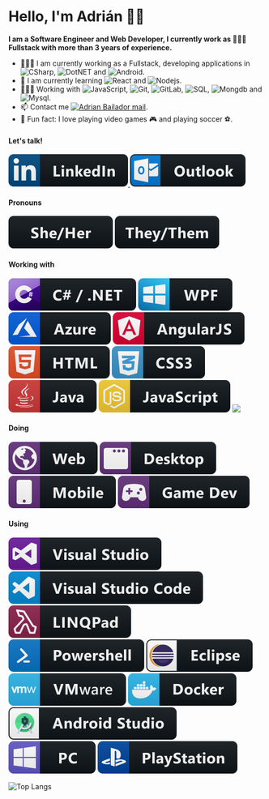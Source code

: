 # Hello, I'm Adrián 👋🏽

**I am a Software Engineer and Web Developer, I currently work as 👨🏽‍💻 Fullstack with more than 3 years of experience.**

- 👨🏽‍🏫 I am currently working as a Fullstack, developing applications in ![CSharp](https://img.shields.io/badge/-CSharp-black?style=flat&logo=c#), ![DotNET](https://img.shields.io/badge/-.NET-black?style=flat&logo=.net) and ![Android](https://img.shields.io/badge/-Android-black?style=flat&logo=android).
- 🌱 I am currently learning ![React](https://img.shields.io/badge/-React-black?style=flat&logo=react) and ![Nodejs](https://img.shields.io/badge/-Nodejs-black?style=flat&logo=Node.js).
- 👨🏽‍💻 Working with ![JavaScript](https://img.shields.io/badge/-JavaScript-black?style=flat&logo=javascript), ![Git](https://img.shields.io/badge/-Git-black?style=flat&logo=git), ![GitLab](https://img.shields.io/badge/-GitLab-black?style=flat&logo=gitlab), ![SQL](https://img.shields.io/badge/-SQL-black?style=flat&logo=microsoft-sql-server), ![Mongdb](https://img.shields.io/badge/-Mongodb-black?style=flat&logo=mongodb) and ![Mysql](https://img.shields.io/badge/-Mysql-black?style=flat&logo=mysql).
- 📫 Contact me <a href="mailto:adrianbailador@hotmail.com" alt="Adrian Bailador mail">
  <img src="https://img.shields.io/badge/adrianbailador@hotmail.com-black?logo=microsoft-outlook&logoColor=0078D4" title="Go To mail" alt="Adrian Bailador mail"/></a>.
- 🧱 Fun fact: I love playing video games 🎮 and playing soccer ⚽.

#### Let's talk!

   <p>
        <a href="https://www.linkedin.com/in/adrianbailadorpanero/" target="_blank">
            <img src="https://github.com/MikeCodesDotNET/ColoredBadges/blob/master/svg/social/linkedin.svg" />
        </a>      
        <a href="mailto:adrianbailador@hotmail.com" target="_blank">
           <img src="https://github.com/MikeCodesDotNET/ColoredBadges/blob/master/svg/social/outlook.svg" />
       </a>
   </p>
   
   #### Pronouns

   <p>
      <img src="https://github.com/MikeCodesDotNET/ColoredBadges/blob/master/svg/pronouns/sheher.svg" />
      <img src="https://github.com/MikeCodesDotNET/ColoredBadges/blob/master/svg/pronouns/theythem.svg" />
   </p>
   

#### Working with

   <p>
      <img src="https://github.com/MikeCodesDotNET/ColoredBadges/raw/master/svg/dev/languages/csharp_dotnet.svg" />   
      <img src="https://github.com/MikeCodesDotNET/ColoredBadges/blob/master/svg/dev/frameworks/wpf.svg" />
      <img src="https://github.com/MikeCodesDotNET/ColoredBadges/blob/master/svg/dev/services/azure.svg" />
      <img src="https://github.com/MikeCodesDotNET/ColoredBadges/blob/master/svg/dev/frameworks/angular.svg" />
      <img src="https://github.com/MikeCodesDotNET/ColoredBadges/blob/master/svg/dev/languages/html.svg" />
      <img src="https://github.com/MikeCodesDotNET/ColoredBadges/blob/master/svg/dev/languages/css3.svg" />
      <img src="https://github.com/MikeCodesDotNET/ColoredBadges/blob/master/svg/dev/languages/java.svg" />
      <img src="https://github.com/MikeCodesDotNET/ColoredBadges/blob/master/svg/dev/languages/js.svg" /> 
	<img src="https://github.com/MikeCodesDotNET/ColoredBadges/blob/master/svg/dev/languages/bootstrap.svg" />    
   </p>
   
#### Doing

   <p>
      <img src="https://github.com/MikeCodesDotNET/ColoredBadges/blob/master/svg/dev/misc/web.svg" />
      <img src="https://github.com/MikeCodesDotNET/ColoredBadges/blob/master/svg/dev/misc/desktop.svg" />
      <img src="https://github.com/MikeCodesDotNET/ColoredBadges/blob/master/svg/dev/misc/mobile.svg" />
      <img src="https://github.com/MikeCodesDotNET/ColoredBadges/blob/master/svg/dev/misc/gamedev.svg" />
   </p>

#### Using

   <p>
      <img src="https://github.com/MikeCodesDotNET/ColoredBadges/blob/master/svg/dev/tools/visualstudio.svg" />
      <img src="https://github.com/MikeCodesDotNET/ColoredBadges/blob/master/svg/dev/tools/visualstudio_code.svg" />
      <img src="https://github.com/MikeCodesDotNET/ColoredBadges/blob/master/svg/dev/tools/linqpad.svg" />
      <img src="https://github.com/MikeCodesDotNET/ColoredBadges/blob/master/svg/dev/tools/powershell.svg" />
	<img src="https://github.com/MikeCodesDotNET/ColoredBadges/blob/master/svg/dev/tools/eclipse.svg" />
	<img src="https://github.com/MikeCodesDotNET/ColoredBadges/blob/master/svg/dev/tools/vmware.svg" />
	<img src="https://github.com/MikeCodesDotNET/ColoredBadges/blob/master/svg/dev/tools/docker.svg" />
	<img src="https://github.com/MikeCodesDotNET/ColoredBadges/blob/master/svg/dev/tools/android_studio_colour.svg" />
      <img src="https://github.com/MikeCodesDotNET/ColoredBadges/blob/master/svg/devices/pc.svg" />
      <img src="https://github.com/MikeCodesDotNET/ColoredBadges/blob/master/svg/devices/playstation.svg" />
   </p>

![Top Langs](https://github-readme-stats.vercel.app/api/top-langs/?username=AdrianBailador&layout=compact&hide=jupyter%20notebook,scilab,java&theme=chartreuse-dark&langs_count=10)


